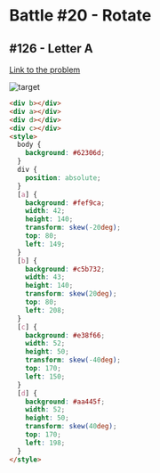 # Battle #20 - Rotate

## #126 - Letter A

[Link to the problem](https://cssbattle.dev/play/126)

![target](https://cssbattle.dev/targets/126.png)

```html
<div b></div>
<div a></div>
<div d></div>
<div c></div>
<style>
  body {
    background: #62306d;
  }
  div {
    position: absolute;
  }
  [a] {
    background: #fef9ca;
    width: 42;
    height: 140;
    transform: skew(-20deg);
    top: 80;
    left: 149;
  }
  [b] {
    background: #c5b732;
    width: 43;
    height: 140;
    transform: skew(20deg);
    top: 80;
    left: 208;
  }
  [c] {
    background: #e38f66;
    width: 52;
    height: 50;
    transform: skew(-40deg);
    top: 170;
    left: 150;
  }
  [d] {
    background: #aa445f;
    width: 52;
    height: 50;
    transform: skew(40deg);
    top: 170;
    left: 198;
  }
</style>
```
